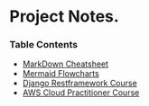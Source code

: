 # Project Notes.

### Table Contents

- [MarkDown Cheatsheet](./markdown_cheatsheet.md)
- [Mermaid Flowcharts](./mermaid_flowcharts.md)
- [Django Restframework Course](./django_django_restframework/django_restframework_course.md)
- [AWS Cloud Practitioner Course](./aws/aws_certified_cloud_practitioner.md)


